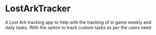 # LostArkTracker
A Lost Ark tracking app to help with the tracking of in game weekly and daily tasks. With the option to track custom tasks as per the users need
